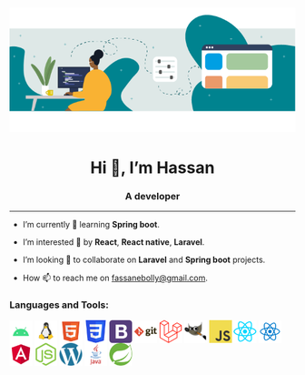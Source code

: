 <h1 align="center"> <img src="./github_images/coding.png" alt="HeaderImage" /> </h1>

<h1 align="center">Hi 👋, I’m Hassan</h1>
<h3 align="center">A developer</h3>

<hr/>

- I’m currently 🌱 learning **Spring boot**.

- I’m interested 👀 by **React**, **React native**, **Laravel**.

- I’m looking 💞️ to collaborate on **Laravel** and **Spring boot** projects.

- How 📫 to reach me on fassanebolly@gmail.com.

<h3 align="left">Languages and Tools:</h3>
<p align="left">
<a href="https://developer.android.com/" target="blank"><img align="center" src="./github_images/svg/android.svg" alt="android-studio" height="40" width="40" /></a>
<a href="https://ubuntu.com/" target="blank"><img align="center" src="./github_images/svg/linux.svg" alt="linux" height="40" width="40" /></a>
<a href="https://www.w3schools.com/html/" target="blank"><img align="center" src="./github_images/svg/html.svg" alt="html" height="40" width="40" /></a>
<a href="https://www.w3schools.com/css/" target="blank"><img align="center" src="./github_images/svg/css3.svg" alt="css" height="40" width="40" /></a>
<a href="https://getbootstrap.com/" target="blank"><img align="center" src="./github_images/svg/bootstrap.svg" alt="bootstrap" height="40" width="40" /></a>
<a href="https://git-scm.com/" target="blank"><img align="center" src="./github_images/svg/git.svg" alt="git" height="40" width="40" /></a>
<a href="https://laravel.com/docs/9.x" target="blank"><img align="center" src="./github_images/svg/laravel.svg" alt="laravel" height="40" width="40" /></a>
<a href="https://www.gimp.org/docs/" target="blank"><img align="center" src="./github_images/svg/gimp.svg" alt="gimp" height="40" width="40" /></a>
<a href="https://developer.mozilla.org/fr/docs/Web/JavaScript" target="blank"><img align="center" src="./github_images/svg/js.svg" alt="javascript" height="40" width="40" /></a>
<a href="https://reactjs.org" target="blank"><img align="center" src="./github_images/svg/react.svg" alt="reactjs" height="40" width="40" /></a>
<a href="https://reactnative.dev" target="blank"><img align="center" src="./github_images/svg/reactts.svg" alt="react-native" height="40" width="40" /></a>
<a href="https://angular.io/" target="blank"><img align="center" src="./github_images/svg/angular.svg" alt="angular" height="40" width="40" /></a>
<a href="https://nodejs.org/" target="blank"><img align="center" src="./github_images/svg/nodejs.svg" alt="nodejs" height="40" width="40" /></a>
<a href="https://wordpress.com/fr/" target="blank"><img align="center" src="./github_images/svg/wordpress.svg" alt="wordpress" height="40" width="40" /></a>
<a href="https://docs.oracle.com/en/java/" target="blank"><img align="center" src="./github_images/svg/java.svg" alt="java" height="40" width="40" /></a>
<a href="https://spring.io/projects/spring-boot" target="blank"><img align="center" src="./github_images/svg/spring-boot.svg" alt="springboot" height="40" width="40" /></a>
</p>
  

<!---
fassane/fassane is a ✨ special ✨ repository because its `README.md` (this file) appears on your GitHub profile.
You can click the Preview link to take a look at your changes.
--->
